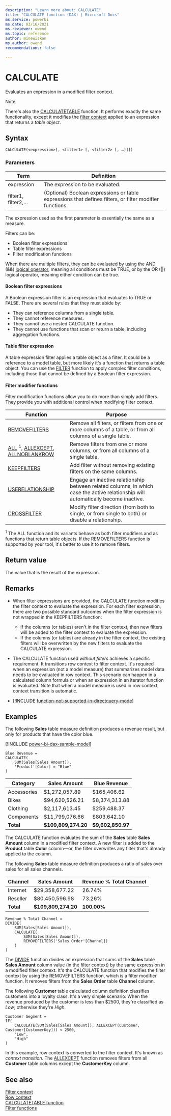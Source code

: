 ```yaml
---
description: "Learn more about: CALCULATE"
title: "CALCULATE function (DAX) | Microsoft Docs"
ms.service: powerbi
ms.date: 03/16/2021
ms.reviewer: owend
ms.topic: reference
author: minewiskan
ms.author: owend 
recommendations: false

---
```

# CALCULATE

Evaluates an expression in a modified filter context.

> [!NOTE]
> There's also the [CALCULATETABLE](calculatetable-function-dax.md) function. It performs exactly the same functionality, except it modifies the [filter context](dax-overview.md#filter-context) applied to an expression that returns a _table object_.
>
>

## Syntax

```dax
CALCULATE(<expression>[, <filter1> [, <filter2> [, …]]])
```

### Parameters

|Term|Definition|
|--------|--------------|
|expression|The expression to be evaluated.|
|filter1, filter2,…|(Optional) Boolean expressions or table expressions that defines filters, or filter modifier functions.|

The expression used as the first parameter is essentially the same as a measure.

Filters can be:

- Boolean filter expressions
- Table filter expressions
- Filter modification functions

When there are multiple filters, they can be evaluated by using the AND (&&) [logical operator](dax-operator-reference.md#logical-operators), meaning all conditions must be TRUE, or by the OR (||) logical operator, meaning either condition can be true.

#### Boolean filter expressions

A Boolean expression filter is an expression that evaluates to TRUE or FALSE. There are several rules that they must abide by:

- They can reference columns from a single table.
- They cannot reference measures.
- They cannot use a nested CALCULATE function.
- They cannot use functions that scan or return a table, including aggregation functions.

#### Table filter expression

A table expression filter applies a table object as a filter. It could be a reference to a model table, but more likely it's a function that returns a table object. You can use the [FILTER](filter-function-dax.md) function to apply complex filter conditions, including those that cannot be defined by a Boolean filter expression.

#### Filter modifier functions

Filter modification functions allow you to do more than simply add filters. They provide you with additional control when modifying filter context.

|Function|Purpose|
|--------|--------------|
|[REMOVEFILTERS](removefilters-function-dax.md)|Remove all filters, or filters from one or more columns of a table, or from all columns of a single table.|
|[ALL](all-function-dax.md) <sup>1</sup>, [ALLEXCEPT](allexcept-function-dax.md), [ALLNOBLANKROW](allnoblankrow-function-dax.md)|Remove filters from one or more columns, or from all columns of a single table.|
|[KEEPFILTERS](keepfilters-function-dax.md)|Add filter without removing existing filters on the same columns.|
|[USERELATIONSHIP](userelationship-function-dax.md)|Engage an inactive relationship between related columns, in which case the active relationship will automatically become inactive.|
|[CROSSFILTER](crossfilter-function.md)|Modify filter direction (from both to single, or from single to both) or disable a relationship.|

<sup>1</sup> The ALL function and its variants behave as both filter modifiers and as functions that return table objects. If the REMOVEFILTERS function is supported by your tool, it's better to use it to remove filters.

## Return value

The value that is the result of the expression.

## Remarks

- When filter expressions are provided, the CALCULATE function modifies the filter context to evaluate the expression. For each filter expression, there are two possible standard outcomes when the filter expression is not wrapped in the KEEPFILTERS function:
  - If the columns (or tables) aren't in the filter context, then new filters will be added to the filter context to evaluate the expression.
  - If the columns (or tables) are already in the filter context, the existing filters will be overwritten by the new filters to evaluate the CALCULATE expression.

- The CALCULATE function used _without filters_ achieves a specific requirement. It transitions row context to filter context. It's required when an expression (not a model measure) that summarizes model data needs to be evaluated in row context. This scenario can happen in a calculated column formula or when an expression in an iterator function is evaluated. Note that when a model measure is used in row context, context transition is automatic.

- [!INCLUDE [function-not-supported-in-directquery-mode](includes/function-not-supported-in-directquery-mode.md)]

## Examples

The following **Sales** table measure definition produces a revenue result, but only for products that have the color blue.

[!INCLUDE [power-bi-dax-sample-model](includes/power-bi-dax-sample-model.md)]

```dax
Blue Revenue =
CALCULATE(
    SUM(Sales[Sales Amount]),
    'Product'[Color] = "Blue"
)
```

|Category|Sales Amount|Blue Revenue|
|--------|------------|------------|
|Accessories|$1,272,057.89|$165,406.62|
|Bikes|$94,620,526.21|$8,374,313.88|
|Clothing|$2,117,613.45|$259,488.37|
|Components|$11,799,076.66|$803,642.10|
|**Total**|**$109,809,274.20**|**$9,602,850.97**|

The CALCULATE function evaluates the sum of the **Sales** table **Sales Amount** column in a modified filter context. A new filter is added to the **Product** table **Color** column—or, the filter overwrites any filter that's already applied to the column.

The following **Sales** table measure definition produces a ratio of sales over sales for all sales channels.

|Channel|Sales Amount|Revenue % Total Channel|  
|-------|------------|-----------------------|
|Internet|$29,358,677.22|26.74%|
|Reseller|$80,450,596.98|73.26%|
|**Total**|**$109,809,274.20**|**100.00%**|

```dax
Revenue % Total Channel =
DIVIDE(
    SUM(Sales[Sales Amount]),
    CALCULATE(
        SUM(Sales[Sales Amount]),
        REMOVEFILTERS('Sales Order'[Channel])
    )
)
```

The [DIVIDE](divide-function-dax.md) function divides an expression that sums of the **Sales** table **Sales Amount** column value (in the filter context) by the same expression in a modified filter context. It's the CALCULATE function that modifies the filter context by using the REMOVEFILTERS function, which is a filter modifier function. It removes filters from the **Sales Order** table **Channel** column.

The following **Customer** table calculated column definition classifies customers into a loyalty class.  It's a very simple scenario: When the revenue produced by the customer is less than $2500, they're classified as _Low_; otherwise they're _High_.

```dax
Customer Segment =
IF(
    CALCULATE(SUM(Sales[Sales Amount]), ALLEXCEPT(Customer, Customer[CustomerKey])) < 2500,
    "Low",
    "High"
)
```

In this example, row context is converted to the filter context. It's known as _context transition_. The [ALLEXCEPT](allexcept-function-dax.md) function removes filters from all **Customer** table columns except the **CustomerKey** column.

## See also

[Filter context](dax-overview.md#filter-context)  
[Row context](dax-overview.md#row-context)  
[CALCULATETABLE function](calculatetable-function-dax.md)  
[Filter functions](filter-functions-dax.md)  

